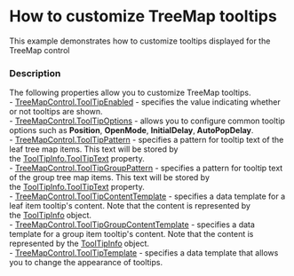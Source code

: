 # How to customize TreeMap tooltips


This example demonstrates how to customize tooltips displayed for the TreeMap control


<h3>Description</h3>

The following properties allow you to customize TreeMap tooltips.<br>-&nbsp;<a href="https://documentation.devexpress.com/#WPF/DevExpressXpfTreeMapTreeMapControl_ToolTipEnabledtopic">TreeMapControl.ToolTipEnabled</a>&nbsp;- specifies the value indicating whether or not tooltips are shown.<br>-&nbsp;<a href="https://documentation.devexpress.com/#WPF/DevExpressXpfTreeMapTreeMapControl_ToolTipOptionstopic">TreeMapControl.ToolTipOptions</a>&nbsp;- allows you to configure common tooltip options such as&nbsp;<strong>Position</strong>,&nbsp;<strong>OpenMode</strong>,&nbsp;<strong>InitialDelay</strong>,<strong>&nbsp;AutoPopDelay</strong>.<br>-&nbsp;<a href="https://documentation.devexpress.com/#WPF/DevExpressXpfTreeMapTreeMapControl_ToolTipPatterntopic">TreeMapControl.ToolTipPattern</a>&nbsp;- specifies a pattern for tooltip text of the leaf tree map items. This text will be stored by the&nbsp;<a href="https://documentation.devexpress.com/#WPF/DevExpressXpfTreeMapToolTipInfo_ToolTipTexttopic">ToolTipInfo.ToolTipText</a>&nbsp;property.<br>-&nbsp;<a href="https://documentation.devexpress.com/#WPF/DevExpressXpfTreeMapTreeMapControl_ToolTipGroupPatterntopic">TreeMapControl.ToolTipGroupPattern</a>&nbsp;- specifies a pattern for tooltip text of the&nbsp;group&nbsp;tree map items. This text will be stored by the&nbsp;<a href="https://documentation.devexpress.com/#WPF/DevExpressXpfTreeMapToolTipInfo_ToolTipTexttopic">ToolTipInfo.ToolTipText</a>&nbsp;property.<br>-&nbsp;<a href="https://documentation.devexpress.com/#WPF/DevExpressXpfTreeMapTreeMapControl_ToolTipContentTemplatetopic">TreeMapControl.ToolTipContentTemplate</a>&nbsp;- specifies&nbsp;a data template&nbsp;for&nbsp;a leaf item&nbsp;tooltip's content. Note that the content is represented by the&nbsp;<a href="https://documentation.devexpress.com/#WPF/clsDevExpressXpfTreeMapToolTipInfotopic">ToolTipInfo</a><strong>&nbsp;</strong>object.<br>-&nbsp;<a href="https://documentation.devexpress.com/#WPF/DevExpressXpfTreeMapTreeMapControl_ToolTipGroupContentTemplatetopic">TreeMapControl.ToolTipGroupContentTemplate</a>&nbsp;-&nbsp;specifies a data template&nbsp;for a&nbsp;group&nbsp;item&nbsp;tooltip's content. Note that the content is represented by the&nbsp;<a href="https://documentation.devexpress.com/#WPF/clsDevExpressXpfTreeMapToolTipInfotopic">ToolTipInfo</a><strong>&nbsp;</strong>object.<br>- <a href="https://documentation.devexpress.com/#WPF/DevExpressXpfTreeMapTreeMapControl_ToolTipTemplatetopic">TreeMapControl.ToolTipTemplate</a>&nbsp;- specifies a data template that allows you to change the appearance of tooltips.

<br/>


